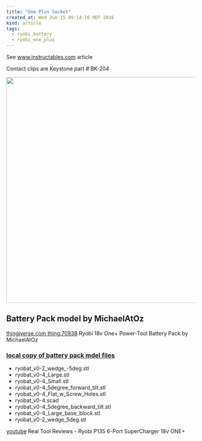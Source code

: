 ```yaml
---
title: "One Plus Socket"
created_at: Wed Jun 15 09:14:10 MDT 2016
kind: article
tags:
  - ryobi_battery
  - ryobi_one_plus
---
```


See
<a href="http://www.instructables.com/id/Ryobi-Battery-Power-Source/" target="_blank">www.instructables.com article</a>

Contact clips are
Keystone part # BK-204

<img src="/assets/images/one-plus-battery-cap.jpg" width="600px">


## Battery Pack model by MichaelAtOz

<a href="http://www.thingiverse.com/thing:70938" target="_blank">thingiverse.com thing:70938</a>
Ryobi 18v One+ Power-Tool Battery Pack by MichaelAtOz


### <a href="/assets/other/Ryobi_18v_One__Power-Tool_Battery_Pack.zip" target="_blank">local copy of battery pack mdel files</a>

<ul>
  <li>ryobat_v0-2_wedge_-5deg.stl</li>
  <li>ryobat_v0-4_Large.stl</li>
  <li>ryobat_v0-4_Small.stl</li>
  <li>ryobat_v0-4_5degree_forward_tilt.stl</li>
  <li>ryobat_v0-4_Flat_w_Screw_Holes.stl</li>
  <li>ryobat_v0-4.scad</li>
  <li>ryobat_v0-4_5degree_backward_tilt.stl</li>
  <li>ryobat_v0-4_Large_base_block.stl</li>
  <li>ryobat_v0-2_wedge_5deg.stl</li>
</ul>

<a href="https://www.youtube.com/watch?v=vQWVDC1pQHU" target="_blank">youtube</a>
Real Tool Reviews - Ryobi P135 6-Port SuperCharger 18v ONE+


<!--
html boilerplate
<a href="" target="_blank"></a>
<img src="" width="400px">
<ul>
  <li></li>
</ul>
<pre>
</pre>
<pre><code>
</code></pre>
-->

